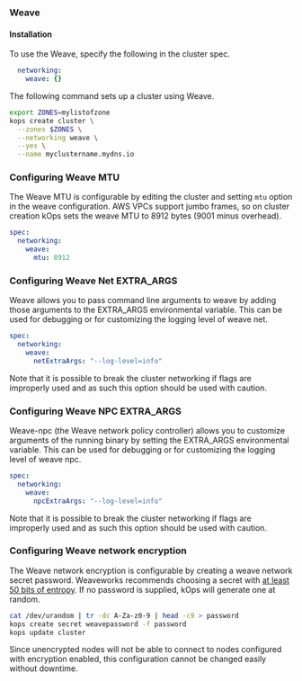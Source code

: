 ### Weave

#### Installation

To use the Weave, specify the following in the cluster spec.

```yaml
  networking:
    weave: {}
```

The following command sets up a cluster using Weave.

```sh
export ZONES=mylistofzone
kops create cluster \
  --zones $ZONES \
  --networking weave \
  --yes \
  --name myclustername.mydns.io
```

### Configuring Weave MTU

The Weave MTU is configurable by editing the cluster and setting `mtu` option in the weave configuration.
AWS VPCs support jumbo frames, so on cluster creation kOps sets the weave MTU to 8912 bytes (9001 minus overhead).

```yaml
spec:
  networking:
    weave:
      mtu: 8912
```

### Configuring Weave Net EXTRA_ARGS

Weave allows you to pass command line arguments to weave by adding those arguments to the EXTRA_ARGS environmental variable.
This can be used for debugging or for customizing the logging level of weave net.

```yaml
spec:
  networking:
    weave:
      netExtraArgs: "--log-level=info"
```

Note that it is possible to break the cluster networking if flags are improperly used and as such this option should be used with caution.

### Configuring Weave NPC EXTRA_ARGS

Weave-npc (the Weave network policy controller) allows you to customize arguments of the running binary by setting the EXTRA_ARGS environmental variable.
This can be used for debugging or for customizing the logging level of weave npc.

```yaml
spec:
  networking:
    weave:
      npcExtraArgs: "--log-level=info"
```

Note that it is possible to break the cluster networking if flags are improperly used and as such this option should be used with caution.

### Configuring Weave network encryption

The Weave network encryption is configurable by creating a weave network secret password.
Weaveworks recommends choosing a secret with [at least 50 bits of entropy](https://www.weave.works/docs/net/latest/tasks/manage/security-untrusted-networks/).
If no password is supplied, kOps will generate one at random.

```sh
cat /dev/urandom | tr -dc A-Za-z0-9 | head -c9 > password
kops create secret weavepassword -f password
kops update cluster
```

Since unencrypted nodes will not be able to connect to nodes configured with encryption enabled, this configuration cannot be changed easily without downtime.

